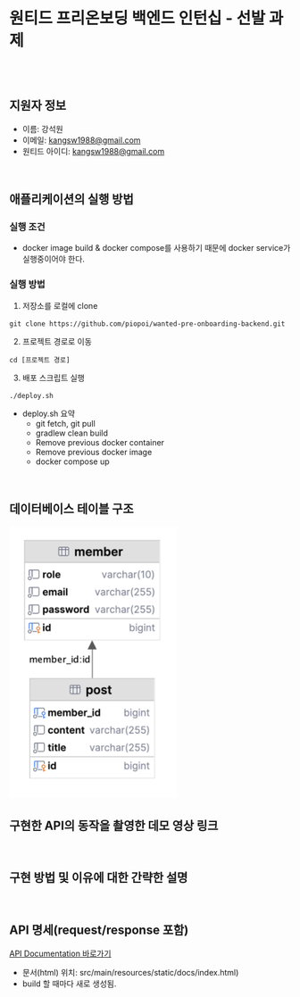 # 원티드 프리온보딩 백엔드 인턴십 - 선발 과제
<br></br>
## 지원자 정보
- 이름: 강석원
- 이메일: kangsw1988@gmail.com
- 원티드 아이디: kangsw1988@gmail.com

<br>

## 애플리케이션의 실행 방법
### 실행 조건
- docker image build & docker compose를 사용하기 때문에 docker service가 실행중이어야 한다.
### 실행 방법
1. 저장소를 로컬에 clone
```shell
git clone https://github.com/piopoi/wanted-pre-onboarding-backend.git
```
2. 프로젝트 경로로 이동
```shell
cd [프로젝트 경로]
```
3. 배포 스크립트 실행
```shell
./deploy.sh
```
- deploy.sh 요약
  - git fetch, git pull
  - gradlew clean build
  - Remove previous docker container
  - Remove previous docker image
  - docker compose up
<br>

## 데이터베이스 테이블 구조

[//]: # (![db_diagram]&#40;docs/db_diagram.png&#41;)
<img src="docs/db_diagram.png" width="300"/>
<br>

## 구현한 API의 동작을 촬영한 데모 영상 링크

<br>

## 구현 방법 및 이유에 대한 간략한 설명

<br>

## API 명세(request/response 포함)
[API Documentation 바로가기](https://htmlpreview.github.io/?https://github.com/piopoi/wanted-pre-onboarding-backend/blob/master/src/main/resources/static/docs/index.html)
- 문서(html) 위치: src/main/resources/static/docs/index.html)
- build 할 때마다 새로 생성됨.
